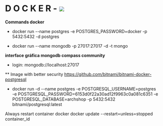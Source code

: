 # D O C K E R - ![](https://miro.medium.com/max/336/0*rmv6pZTW2hfP2XYd.png)

**Commands docker**

- docker run --name postgres -e POSTGRES_PASSWORD=docker -p 5432:5432 -d postgres

- docker run --name mongodb -p 27017:27017 -d -t mongo

**interface gráfica mongodb compass community**
- login: mongodb://localhost:27017

** Image with better security https://github.com/bitnami/bitnami-docker-postgresql
- docker run -d --name postgres -e POSTGRESQL_USERNAME=postgres -e POSTGRESQL_PASSWORD=6153d0f22a30ad12f9963c0a081c6351 -e POSTGRESQL_DATABASE=archshop -p 5432:5432 bitnami/postgresql:latest

Always restart container docker
docker update --restart=unless=stopped container_id
